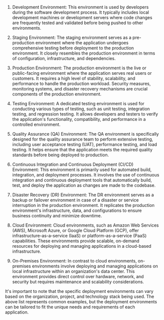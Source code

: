 

1. Development Environment: This environment is used by developers during the software development process. It typically includes local development machines or development servers where code changes are frequently tested and validated before being pushed to other environments.

2. Staging Environment: The staging environment serves as a pre-production environment where the application undergoes comprehensive testing before deployment to the production environment. It closely resembles the production environment in terms of configuration, infrastructure, and dependencies.

3. Production Environment: The production environment is the live or public-facing environment where the application serves real users or customers. It requires a high level of stability, scalability, and performance to handle the production workload. Security measures, monitoring systems, and disaster recovery mechanisms are crucial components of the production environment.

4. Testing Environment: A dedicated testing environment is used for conducting various types of testing, such as unit testing, integration testing, and regression testing. It allows developers and testers to verify the application's functionality, compatibility, and performance in a controlled environment.

5. Quality Assurance (QA) Environment: The QA environment is specifically designed for the quality assurance team to perform extensive testing, including user acceptance testing (UAT), performance testing, and load testing. It helps ensure that the application meets the required quality standards before being deployed to production.

6. Continuous Integration and Continuous Deployment (CI/CD) Environment: This environment is primarily used for automated build, integration, and deployment processes. It involves the use of continuous integration and continuous deployment tools that automatically build, test, and deploy the application as changes are made to the codebase.

7. Disaster Recovery (DR) Environment: The DR environment serves as a backup or failover environment in case of a disaster or service interruption in the production environment. It replicates the production environment's infrastructure, data, and configurations to ensure business continuity and minimize downtime.

8. Cloud Environment: Cloud environments, such as Amazon Web Services (AWS), Microsoft Azure, or Google Cloud Platform (GCP), offer infrastructure-as-a-service (IaaS) or platform-as-a-service (PaaS) capabilities. These environments provide scalable, on-demand resources for deploying and managing applications in a cloud-based infrastructure.

9. On-Premises Environment: In contrast to cloud environments, on-premises environments involve deploying and managing applications on local infrastructure within an organization's data center. This environment provides direct control over hardware, network, and security but requires maintenance and scalability considerations.

It's important to note that the specific deployment environments can vary based on the organization, project, and technology stack being used. The above list represents common examples, but the deployment environments can be tailored to fit the unique needs and requirements of each application.